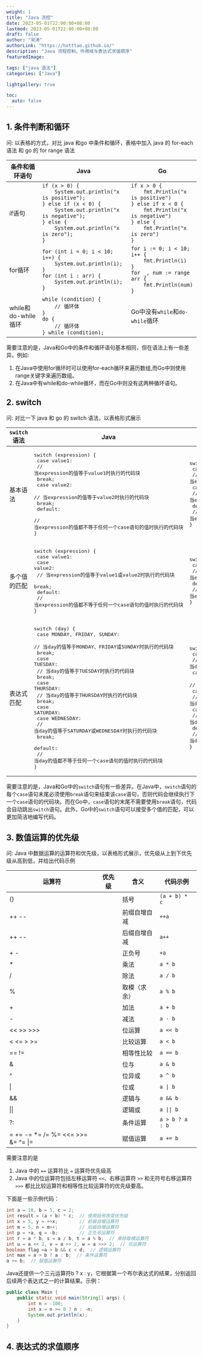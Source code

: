 ```yaml
---
weight: 1
title: "Java 流控"
date: 2023-05-01T22:00:00+08:00
lastmod: 2023-05-01T22:00:00+08:00
draft: false
author: "宋涛"
authorLink: "https://hotttao.github.io/"
description: "Java 流程控制，作用域与表达式求值顺序"
featuredImage: 

tags: ["java 语法"]
categories: ["Java"]

lightgallery: true

toc:
  auto: false
---
```


## 1. 条件判断和循环
问: 以表格的方式，对比 java 和go 中条件和循环，表格中加入 java 的 for-each 语法 和 go 的 for range 语法

| 条件和循环语句 | Java                                                         | Go                                                            |
| -------------- | ------------------------------------------------------------ | ------------------------------------------------------------- |
| if语句         | `if (x > 0) {`<br>`    System.out.println("x is positive");`<br>`} else if (x < 0) {`<br>`    System.out.println("x is negative");`<br>`} else {`<br>`    System.out.println("x is zero");`<br>`}` | `if x > 0 {`<br>`    fmt.Println("x is positive")`<br>`} else if x < 0 {`<br>`    fmt.Println("x is negative")`<br>`} else {`<br>`    fmt.Println("x is zero")`<br>`}` |
| for循环        | `for (int i = 0; i < 10; i++) {`<br>`    System.out.println(i);`<br>`}`<br>`for (int i : arr) {`<br>`    System.out.println(i);`<br>`}` | `for i := 0; i < 10; i++ {`<br>`    fmt.Println(i)`<br>`}`<br>`for _, num := range arr {`<br>`    fmt.Println(num)`<br>`}` |
| while和do-while循环   | `while (condition) {`<br>`    // 循环体`<br>`}`<br>`do {`<br>`    // 循环体`<br>`} while (condition);` | Go中没有`while`和`do-while`循环 |

需要注意的是，Java和Go中的条件和循环语句基本相同，但在语法上有一些差异。例如:
1. 在Java中使用for循环时可以使用for-each循环来遍历数组,而Go中则使用range关键字来遍历数组。
3. 在Java中有while和do-while循环，而在Go中则没有这两种循环语句。



## 2. switch
问: 对比一下 java 和 go 的 switch 语法，以表格形式展示

| `switch`语法 | Java                                                         | Go                                                            |
| ------------ | ------------------------------------------------------------ | ------------------------------------------------------------- |
| 基本语法     | <pre lang="java">switch (expression) {<br>    case value1:<br>        // 当expression的值等于value1时执行的代码块<br>        break;<br>    case value2:<br>        // 当expression的值等于value2时执行的代码块<br>        break;<br>    default:<br>        // 当expression的值都不等于任何一个case语句的值时执行的代码块<br>}</pre> | <pre lang="go">switch expression {<br>    case value1:<br>        // 当expression的值等于value1时执行的代码块<br>    case value2:<br>        // 当expression的值等于value2时执行的代码块<br>    default:<br>        // 当expression的值都不等于任何一个case语句的值时执行的代码块<br>}</pre> |
| 多个值的匹配 | <pre lang="java">switch (expression) {<br>    case value1:<br>    case value2:<br>        // 当expression的值等于value1或value2时执行的代码块<br>        break;<br>    default:<br>        // 当expression的值都不等于任何一个case语句的值时执行的代码块<br>}</pre> | <pre lang="go">switch expression {<br>    case value1, value2:<br>        // 当expression的值等于value1或value2时执行的代码块<br>    default:<br>        // 当expression的值都不等于任何一个case语句的值时执行的代码块<br>}</pre> |
| 表达式匹配   | <pre lang="java">switch (day) {<br>    case MONDAY, FRIDAY, SUNDAY:<br>        // 当day的值等于MONDAY、FRIDAY或SUNDAY时执行的代码块<br>        break;<br>    case TUESDAY:<br>        // 当day的值等于TUESDAY时执行的代码块<br>        break;<br>    case THURSDAY:<br>        // 当day的值等于THURSDAY时执行的代码块<br>        break;<br>    case SATURDAY:<br>    case WEDNESDAY:<br>        // 当day的值等于SATURDAY或WEDNESDAY时执行的代码块<br>        break;<br>    default:<br>        // 当day的值都不等于任何一个case语句的值时执行的代码块<br>}</pre> | <pre lang="go">switch day {<br>    case MONDAY, FRIDAY, SUNDAY:<br>        // 当day的值等于MONDAY、FRIDAY或SUNDAY时执行的代码块<br>    case TUESDAY:<br>        // 当day的值等于TUESDAY时执行的代码块<br>    case THURSDAY:<br>        // 当day的值等于THURSDAY时执行的代码块<br>    case SATURDAY, WEDNESDAY:<br>        // 当day的值等于SATURDAY或WEDNESDAY时执行的代码块<br>    default:<br>        // 当day的值都不等于任何一个case语句的值时执行的代码块<br>}</pre> |

需要注意的是，Java和Go中的`switch`语句有一些差异。在Java中，`switch`语句的每个`case`语句末尾必须使用`break`语句来结束该`case`语句，否则代码会继续执行下一个`case`语句的代码块。而在Go中，`case`语句的末尾不需要使用`break`语句，代码会自动跳出`switch`语句。此外，Go中的`switch`语句可以接受多个值的匹配，可以更加简洁地编写代码。

## 3. 数值运算的优先级

问: Java 中数据运算的运算符和优先级，以表格形式展示，优先级从上到下优先级从高到低，并给出代码示例

| 运算符 | 优先级 | 含义 | 代码示例 |
| --- | --- | --- | --- |
| () |  | 括号 | `(a + b) * c` |
| ++ -- |  | 前缀自增自减 | `++a` |
| ++ -- |  | 后缀自增自减 | `a++` |
| + - |  | 正负号 | `+a` |
| * |  | 乘法 | `a * b` |
| / |  | 除法 | `a / b` |
| % |  | 取模（求余） | `a % b` |
| + |  | 加法 | `a + b` |
| - |  | 减法 | `a - b` |
| << >> >>> |  | 位运算 | `a << b` |
| < <= > >= |  | 比较运算 | `a < b` |
| == != |  | 相等性比较 | `a == b` |
| & |  | 位与 | `a & b` |
| ^ |  | 位异或 | `a ^ b` |
| \| |  | 位或 | `a \| b` |
| && |  | 逻辑与 | `a && b` |
| \|\| |  | 逻辑或 | `a \|\| b` |
| ?: |  | 条件运算 | `a > b ? a : b` |
| = += -= *= /= %= <<= >>= &= ^= \|= |  | 赋值运算 | `a += b` |


需要注意的是
1. Java 中的 `==` 运算符比 `=` 运算符优先级高
2. Java 中的位运算符包括左移运算符 `<<`、右移运算符 `>>` 和无符号右移运算符 `>>>` 都比比较运算符和相等性比较运算符的优先级要高。

下面是一些示例代码：

```java
int a = 10, b = 5, c = 2;
int result = (a + b) * c;  // 使用括号改变优先级
int x = 5, y = ++x;        // 前缀自增运算符
int m = 5, n = m++;        // 后缀自增运算符
int p = +a, q = -b;        // 正负号运算符
int r = a * b, s = a / b, t = a % b;  // 乘除取模运算符
int u = a << 2, v = a >> 2, w = a >>> 2;  // 位运算符
boolean flag =a > b && c < d;  // 逻辑运算符
int max = a > b ? a : b;  // 条件运算符
a += b;  // 赋值运算符
```

Java还提供一个三元运算符b ? x : y，它根据第一个布尔表达式的结果，分别返回后续两个表达式之一的计算结果。示例：

```java
public class Main {
    public static void main(String[] args) {
        int n = -100;
        int x = n >= 0 ? n : -n;
        System.out.println(x);
    }
}
```

## 4. 表达式的求值顺序
